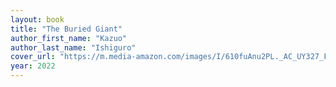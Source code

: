 ```yaml
---
layout: book
title: "The Buried Giant"
author_first_name: "Kazuo"
author_last_name: "Ishiguro"
cover_url: "https://m.media-amazon.com/images/I/610fuAnu2PL._AC_UY327_FMwebp_QL65_.jpg"
year: 2022
---
```

